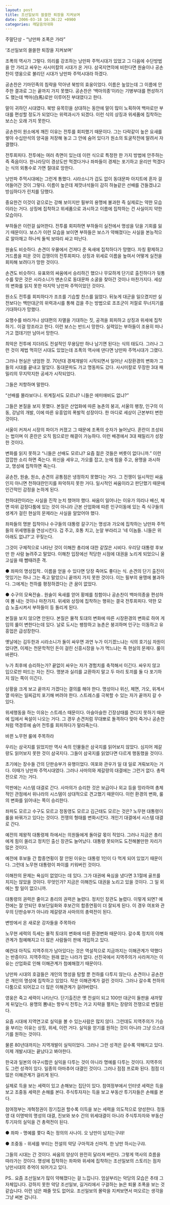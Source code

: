 ```yaml
---
layout: post
title: 조선일보의 쓸쓸한 퇴장을 지켜보며
date: 2006-03-18 16:36:22 +0900
categories: 깨달음의대화
---
```

주말단상 - “낭만파 조폭은 가라”
  
‘조선일보의 쓸쓸한 퇴장을 지켜보며’
  

  
조폭의 역사가 그렇다. 의리를 강조하는 낭만파 주먹시대가 있었고 그 다음에 수단방법을 안 가리고 싸우는 사시미칼의 시대가 온 거다. 삼국지연의에 비한다면 원술이나 공손찬이 영웅으로 불리던 시대가 낭만파 주먹시대라 하겠다. 
  

  
공손찬은 기마민족의 침략을 막아낸 북방의 효웅이었다. 이름은 높았는데 그 이름에 안주한 결과로 그는 끝까지 가지 못했다. 공손찬은 ‘백마의종’이라는 기병부대를 편성하기도 했는데 백마(白馬)로만 이루어진 부대였다고 한다. 
  

  
말이 귀하던 시대였다. 북방 유목민을 상대하는 동안에 말이 많이 노획하여 백마로만 부대를 편성할 정도가 되었다는 위력과시가 되겠다. 이런 식의 상징과 위세품에 집착하는 보스는 오래 가지 못한다. 
  

  
공손찬이 원소에게 깨진 이유는 전투를 회피했기 때문이다. 그는 다락같이 높은 요새를 쌓아 수십만석의 양곡을 저장해 놓고 그 안에 숨어 있다가 원소의 토굴작전에 말려서 자결했다. 
  

  
전투회피다. 전투에는 여러 측면이 있는데 이런 식으로 특정한 한 가지 방법에 안주하는 즉 죽음이다. 한나라당이 경상도만 먹겠다거나 좌파들이 경제는 포기하고 윤리만 먹겠다는 식의 외통수로 가면 절대로 망한다. 
  

  
낭만파 주먹시대에는 그런게 통했다. 시라소니가 겁도 없이 동대문파 아지트에 혼자 걸어들어간 것이 그렇다. 이름이 높은데 제깟녀석들이 감히 하늘같은 선배를 건들겠냐고 방심하다가 린치를 당했다. 
  

  
중요한건 이것이 겉으로는 강해 보이지만 필부의 용맹에 불과한 즉 실제로는 약한 모습이라는 거다. 상징에 집착하고 위세품으로 과시하고 이름에 집착하는 건 사실이지 약한 모습이다. 
  

  
부하들은 이런걸 싫어한다. 전투를 회피하면 부하들이 실전에서 명성을 닦을 기회를 잃기 때문이다. 보스가 이런 모습을 보이면 부하들은 보스가 약해졌다는 사실을 본능적으로 알아채고 하나씩 둘씩 보따리 싸고 떠난다. 
  

  
원술도 비슷하다. 손견이 우물에서 건져다 준 옥새에 집착하다가 망했다. 자칭 황제하고 거드름을 피운 것이 겁쟁이의 전투회피다. 상징과 위세로 이름을 높여서 어떻게 실전을 회피해 보려다가 망한 것이다. 
  

  
손견도 비슷하다. 유표와의 싸움에서 승리하긴 했으나 무모하게 단기로 출진하다가 뒷통수를 맞은 것은 시라소니가 맨손으로 동대문파 소굴을 찾아간 것이나 마찬가지다. 세상의 변화를 읽지 못한 마지막 낭만파 주먹이었던 것이다. 
  

  
원소도 전투를 회피하다가 조조를 기습할 찬스를 잃었다. 뒤늦게 대군을 일으켰지만 실전보다는 백만대군의 위력과시를 통해 겁을 주는 방법으로 조조군이 저절로 무너지기를 기대하다가 망했다. 
  

  
요행수를 바라거나 상대편의 자멸을 기대하는 짓, 공격을 회피하고 상징과 위세에 집착하기.. 이걸 망조라고 한다. 이런 보스는 반드시 망한다. 실력있는 부하들이 조용히 떠나가고 껍데기만 남아서 망한다. 
  

  
최악은 전투에 지더라도 전설적인 무용담만 하나 남기면 된다는 식의 태도다. 그러나 그런 것이 제법 먹히던 시대도 있었는데 조폭의 역사에 댄다면 낭만파 주먹시대가 그랬다. 
  

  
그러나 현실은 냉엄한 것. 70년대 경제개발이 시작되면서 일어난 시장환경의 변화가 그들의 시대를 끝내고 말았다. 동대문파도 가고 명동파도 갔다. 사시미칼로 무장한 3대 패밀리의 무지막지한 공세가 시작되었다. 
  

  
그들은 저항하며 말한다.
  

  
“선배를 몰라보다니. 위계질서도 모르냐? 니들은 에미애비도 없냐?”
  

  
그들은 본질을 보지 못했다. 본질은 산업화에 따른 농촌의 붕괴, 서울의 팽창, 인구의 이동, 강남의 개발, 이에 따른 유흥업의 폭발적 성장이다. 한 마디로 세상이 근본부터 변한 것이다. 
  

  
서울이 커져서 시장의 파이가 커졌고 그 때문에 조폭의 숫자가 늘어났다. 혼란이 조성되는 법이며 이 혼란은 오직 힘으로만 해결이 가능하다. 이런 배경에서 3대 패밀리가 성장한 것이다.
  

  
변화를 읽지 못하고 “니들은 선배도 모르냐? 요즘 젊은 것들은 버릇이 없다니까.” 이런 깝깝한 소리 하면 죽는다. 위신을 세우고, 가오를 잡고, 눈에 힘을 주고, 용맹을 과시하고, 명성에 집착하면 죽는다.
  

  
공손찬, 원솔, 원소, 손견의 공통점은 냉정하지 못했다는 거다. 그 전쟁이 일시적인 싸움인지 아니면 천하대란인지를 파악하지 못한 거다. 일시적인 싸움이라고 판단했기 때문에 인간적인 감정을 논하게 된다.
  

  
천하대란이라는 사실을 진작 눈치 챘어야 했다. 싸움이 일어나는 이유가 의리나 배신, 체면 따위 감정다툼에 있는 것이 아니라 근본 산업화에 따른 인구이동에 있는 즉 식구들의 생계가 걸린 현실의 문제라는 사실을 알았어야 했다. 
  

  
좌파들의 명분 집착이나 수구들의 대통령 갈구기는 명성과 가오에 집착하는 낭만파 주먹들의 위세행동을 연상시킨다. 겁 주고, 호통 치고, 눈알 부라리고 ‘네 이놈들. 니들은 위아래도 없냐?’고 꾸짖는다. 
  

  
그것이 구체적으로 나타난 것이 이해찬 총리에 대한 같잖은 시비다. 우리당 대통령 후보만 한 사람 늘려주고 말았다. 이해찬 입장에선 적당한 시점에 대권을 노리게 되었으니 울고싶을 때 뺨때려준 격. 
  

  
● 좌파의 명성집착.. 이름을 얻을 수 있다면 당장 죽어도 좋다는 식. 손견의 단기 출진이 멋있기는 하나 그는 죽고 말았으니 끝까지 가지 못한 것이다. 이는 필부의 용맹에 불과하다. 그에게는 천하를 평정하겠다는 큰 꿈이 없었다.
  

  
● 수구의 모욕전술.. 원술이 옥새를 얻어 황제를 칭함이나 공손찬이 백마의종을 편성하여 뽐 내는 것이나 마찬가지. 위세와 상징에 집착하는 행위는 결국 전투회피다. 약한 모습 노출시켜서 부하들이 등 돌리게 된다.
  

  
본질을 보지 않으면 안된다. 본질은 물적 토대의 변화에 따른 시장환경의 변화로 하여 게임의 룰이 변한다는데 있다. 날로 도시는 팽창하고 농촌은 붕괴하며 인구는 이동하고 유흥업은 급성장한다. 
  

  
옛날에는 김두한과 시라소니가 둘이 싸우면 과연 누가 이기겠느냐는 식의 호기심 차원이었다면, 이제는 천문학적인 돈이 걸린 신흥시장을 누가 먹느냐는 즉 현실의 문제다. 룰이 바뀐다.
  

  
누가 최후에 승리하는가? 끝없이 싸우는 자가 경험치를 축적해서 이긴다. 싸우지 않고 입으로만 떠드는 자는 진다. 명분과 실리를 교환하지 말고 두 마리 토끼를 둘 다 포기하지 않는 쪽이 이긴다. 
  

  
상황을 크게 보고 끝까지 가겠다는 결의를 해야 한다. 명성이나 위신, 체면, 가오, 위계서열 따위는 일찌감치 포기해 버려야 한다. 스트레스를 극복할 수 있는 자가 끝까지 갈 수 있다. 
  

  
위세행동을 하는 이유는 스트레스 때문이다. 아슬아슬한 긴장상태를 견디지 못하기 때문에 입에서 욕설이 나오는 거다. 그 경우 손견처럼 무대뽀로 돌격하다 맞아 죽거나 공손찬 처럼 역경루에 숨어 전투를 회피하다가 말라죽는다. 
  

  

  
바뀐 노무현 룰에 주목하라
  

  
우리는 삼국지를 읽었지만 역사 속의 인물들은 삼국지를 읽어보지 않았다. 심지어 제갈량도 읽어보지 못한 것이 삼국지다. 그들이 삼국지를 읽었다면 다르게 행동했을 것이다. 
  

  
초기에는 장수들 간의 단판승부가 유행이었다. 여포와 관우가 일 대 일로 겨뤄보자는 거다. 이때가 낭만파 주먹시대였다. 그러나 사마의와 제갈량의 대결에는 그런거 없다. 총력전으로 가는 거다. 
  

  
막판에는 시스템 대결로 간다. 사마의가 승리한 것은 보급이나 외교 등을 망라하여 총체적인 관점에서 위나라의 시스템이 상대적으로 견고했기 때문이다. 이런 환경의 변화, 룰의 변화를 읽어내는 쪽이 승리한다. 
  

  
좌파도 모르고 수구도 모르고 정동영도 모르고 김근태도 모르는 것은? 노무현 대통령이 룰을 바꿔가고 있다는 것이다. 전쟁의 형태를 변화시킨다. 개인기 대결에서 시스템 대결로 간다. 
  

  
예전의 제왕적 대통령제 하에서는 의원들에게 돌아갈 몫이 적었다. 그러나 지금은 총리에게 힘이 쏠리고 정치인 출신 장관도 늘어났다. 대통령 못되어도 도전해볼만한 자리가 많은 것이다. 
  

  
예전에 후보들 간 합종연횡이 잘 안된 이유는 대통령 1인이 다 먹게 되어 있었기 때문이다. 그런데 노무현 대통령이 파이를 키워버린 것이다. 
  

  
이해찬의 문제는 욕심이 없었다는 데 있다. 그가 대권에 욕심을 냈다면 3.1절에 골프를 치지는 않았을 것이다. 무엇인가? 지금은 이해찬도 대권을 노리고 있을 것이다. 그 일 외에는 할 일이 없으니까.
  

  
대통령의 권력은 줄이고 총리의 권력은 늘렸다. 정치인 장관도 늘렸다. 이렇게 되면? 예전에는 잘 안되던 후보단일화와 후보간의 합종연횡이 더 잘되게 된다. 이 경우 여포와 관우의 단판승부가 아니라 제갈량과 사마의의 총력전이 된다. 
  

  

  
변방에서 온 새로운 강자들을 주목하라
  

  
노무현 세력의 득세는 물적 토대의 변화에 따른 환경변화 때문이다. 갈수록 정치의 이해관계가 첨예해지고 더 많은 사람들이 판에 개입하고 있다. 
  

  
예컨대 아직도 지역주의가 남아있다는 것은 역설적으로 지금까지는 이해관계가 약했다는 반증이다. 지역주의는 원래 없는 나라가 없다. 선진국에서 지역주의가 사라져가는 이유는 산업화로 인해 이해관계가 첨예해졌기 때문이다. 
  

  
낭만파 시대의 호걸들은 개인의 명성을 탐할 뿐 천하를 다투지 않는다. 손견이나 공손찬은 개인의 명성에 집착하고 있었다. 작은 이해관계가 걸린 것이다. 그러나 갈수록 천하의 다툼으로 되어갔고 더 많은 이해관계가 걸려버렸다. 
  

  
영웅은 죽고 세력이 나타난다. 단기출진은 옛 전설이 되고 100만 대군이 들판을 새까맣게 뒤덮는다. 용맹의 뽐내는 항우식 전투는 가고 지략을 펼치는 장량의 전쟁으로 변질된다. 
  

  
요즘 시대에 지역연고로 실익을 볼 수 있는사람은 많지 않다. 그런데도 지역주의가 기승을 부리는 이유는 상징, 위세, 이런 거다. 실익을 얻기를 원하는 것이 아니라 그냥 으스대기를 원하는 것이다.
  

  
물론 80년대까지는 지역개발이 실익이었다. 그러나 그런 성격은 갈수록 약해지고 있다. 이제 개발시대는 끝났다고 봐야한다.
  

  
한국과 일본의 야구시합은 실익을 다투는 것이 아니라 명예를 다투는 것이다. 지역주의도 그런 성격이 있다. 일종의 아마추어 대결인 것이다. 그러나 점점 프로화 된다. 점점 더 많은 이해관계가 걸리게 된다. 
  

  
실제로 득을 보는 세력이 있고 손해보는 집단이 있다. 참여정부에서 인터넷 세력은 득을 보고 조중동 세력은 손해를 본다. 주식투자자는 득을 보고 부동산 투기자들은 손해를 본다. 
  

  
참여정부는 개혁정권이 장기집권 할수록 이득을 보는 세력을 의도적으로 양성한다. 정동영 대 이명박의 명성의 대결, 진보와 보수 간의 위세대결이 아니라 주식투자자와 부동산투기자의 실익을 건 총력전이 된다. 
  

  
● 좌파 - 명예를 쫓다 죽는 정의의 사나이. 오 낭만이 넘치는구랴!
  
● 조중동 - 위세를 부리는 전설의 악당 구마적과 신마적. 한 낭만 하시는구랴. 
  

  
그들의 시대는 간 것이다. 싸움의 양상이 완전히 달라져 버린다. 그렇게 역사의 흐름을 따라가는 것이다. 명성에 집착하는 좌파와 위세에 집착하는 조선일보의 스토리는 점차 낭만시대의 추억이 되어가고 있다.
   

  
PS.. 요즘 조선일보가 많이 약해졌다는 걸 느낍니다. 엄살부리는 악당의 모습은 추태 그 자체입니다. 강하지 못한 악당 조선일보, 길거리에서 구걸하는 늙은 퇴물 조폭을 보는 것 같습니다. 이런 넘은 패줄 맛도 없어요. 조선일보의 몰락을 지켜보면서 떠오르는 생각을 그냥 써본 겁니다.